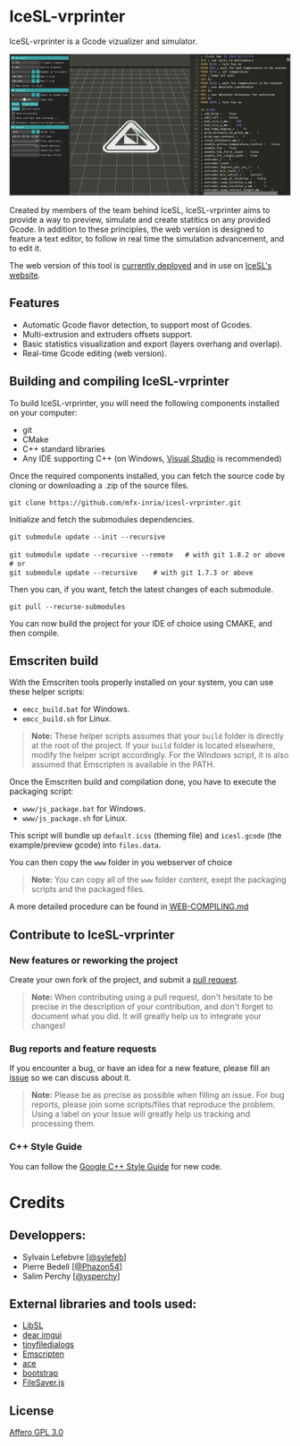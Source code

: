 # IceSL-vrprinter

IceSL-vrprinter is a Gcode vizualizer and simulator.

[![IceSL-vrprinter main view][sim]][vrprint]

Created by members of the team behind IceSL, IceSL-vrprinter aims to provide a way to preview, simulate and create statitics on any provided Gcode.
In addition to these principles, the web version is designed to feature a text editor, to follow in real time the simulation advancement, and to edit it.

The web version of this tool is [currently deployed][vrprint] and in use on [IceSL's website][icesl].

## Features
- Automatic Gcode flavor detection, to support most of Gcodes.
- Multi-extrusion and extruders offsets support.
- Basic statistics visualization and export (layers overhang and overlap).
- Real-time Gcode editing (web version).

## Building and compiling IceSL-vrprinter
To build IceSL-vrprinter, you will need the following components installed on your computer:
- git
- CMake
- C++ standard libraries
- Any IDE supporting C++ (on Windows, [Visual Studio][vs] is recommended)

Once the required components installed, you can fetch the source code by cloning or downloading a .zip of the source files.
```Shell
git clone https://github.com/mfx-inria/icesl-vrprinter.git
```

Initialize and fetch the submodules dependencies.
```Shell
git submodule update --init --recursive

git submodule update --recursive --remote	# with git 1.8.2 or above
# or
git submodule update --recursive	# with git 1.7.3 or above
```

Then you can, if you want, fetch the latest changes of each submodule.
```Shell
git pull --recurse-submodules
```

You can now build the project for your IDE of choice using CMAKE, and then compile.

## Emscriten build
With the Emscriten tools properly installed on your system, you can use these helper scripts:
- `emcc_build.bat` for Windows.
- `emcc_build.sh` for Linux.

>**Note:**
>These helper scripts assumes that your `build` folder is directly at the root of the project.
>If your `build` folder is located elsewhere, modify the helper script accordingly.
>For the Windows script, it is also assumed that Emscripten is available in the PATH.

Once the Emscriten build and compilation done, you have to execute the packaging script:
- `www/js_package.bat` for Windows.
- `www/js_package.sh` for Linux.

This script will bundle up `default.icss` (theming file) and `icesl.gcode` (the example/preview gcode) into `files.data`.

You can then copy the `www` folder in you webserver of choice

>**Note:**
>You can copy all of the `www` folder content, exept the packaging scripts and the packaged files.

A more detailed procedure can be found in [WEB-COMPILING.md][webcomp]

## Contribute to IceSL-vrprinter
### New features or reworking the project
Create your own fork of the project, and submit a [pull request][pr]. 
>**Note:**
>When contributing using a pull request, don't hesitate to be precise in the description of your contribution, and don't forget to document what you did.
>It will greatly help us to integrate your changes! 

### Bug reports and feature requests
If you encounter a bug, or have an idea for a new feature, please fill an [issue][issues] so we can discuss about it.
>**Note:**
>Please be as precise as possible when filling an issue. For bug reports, please join some scripts/files that reproduce the problem.
>Using a label on your Issue will greatly help us tracking and processing them.

### C++ Style Guide
You can follow the [Google C++ Style Guide][codestyle] for new code.

# Credits
## Developpers:
- Sylvain Lefebvre [[@sylefeb](https://github.com/sylefeb)] 
- Pierre Bedell [[@Phazon54](https://github.com/Phazon54)] 
- Salim Perchy [[@ysperchy](https://github.com/ysperchy)]


## External libraries and tools used:
- [LibSL](https://github.com/sylefeb/LibSL)
- [dear imgui](https://github.com/ocornut/imgui)
- [tinyfiledialogs](https://github.com/native-toolkit/tinyfiledialogs)
- [Emscripten](https://emscripten.org/index.html)
- [ace](https://ace.c9.io/)
- [bootstrap](https://getbootstrap.com/)
- [FileSaver.js](https://github.com/eligrey/FileSaver.js/)

## License
[Affero GPL 3.0](https://www.gnu.org/licenses/agpl-3.0.html)

[//]: # (Links)
[vrprint]: https://icesl.loria.fr/webprinter/
[icesl]: https://icesl.loria.fr/
[vs]: https://visualstudio.microsoft.com
[codestyle]: https://google.github.io/styleguide/cppguide.html
[pr]: https://github.com/mfx-inria/icesl-vrprinter/pulls
[issues]: https://github.com/mfx-inria/icesl-vrprinter/issues

[//]: # (Ressources)
[sim]: ressources/vrprinter.gif
[webcomp]: WEB-COMPILING.md
